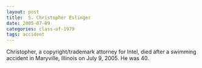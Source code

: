 ```yaml
---
layout: post
title:  S. Christopher Eslinger
date: 2005-07-09
categories: class-of-1979
tags: accident
---
```


Christopher, a copyright/trademark attorney for Intel, died after a swimming accident in Maryville, Illinois on July 9, 2005. He was 40.


